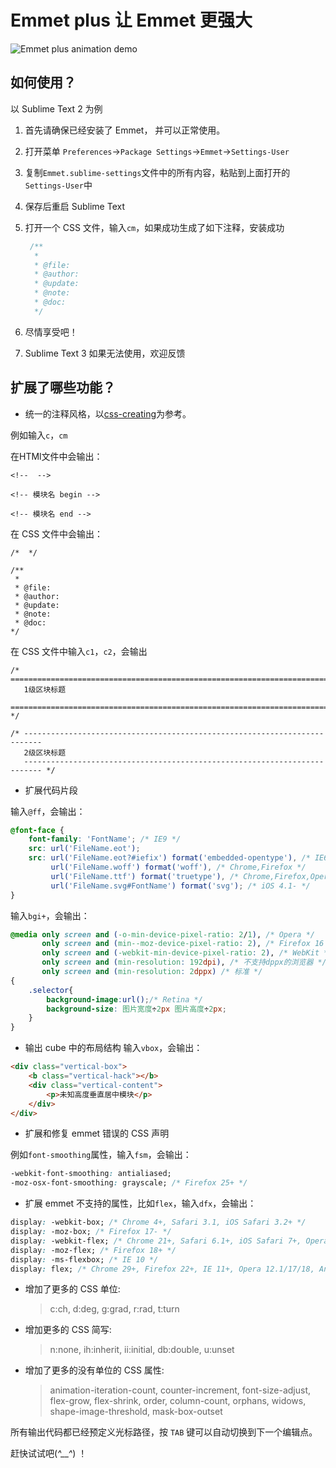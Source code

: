 # Emmet plus 让 Emmet 更强大

![Emmet plus animation demo](http://gtms01.alicdn.com/tps/i1/T1oIAwFXtgXXa1BMjv-707-735.gif)

## 如何使用？

以 Sublime Text 2 为例

1. 首先请确保已经安装了 Emmet， 并可以正常使用。

1. 打开菜单 ```Preferences```→```Package Settings```→```Emmet```→```Settings-User```
2. 复制```Emmet.sublime-settings```文件中的所有内容，粘贴到上面打开的```Settings-User```中
3. 保存后重启 Sublime Text
4. 打开一个 CSS 文件，输入```cm```，如果成功生成了如下注释，安装成功
   ```css
    /**
     * 
     * @file:     
     * @author:   
     * @update:   
     * @note:     
     * @doc:      
     */
   ```
5. 尽情享受吧！
6. Sublime Text 3 如果无法使用，欢迎反馈

## 扩展了哪些功能？

* 统一的注释风格，以[css-creating](https://github.com/yisibl/css-creating)为参考。

例如输入`c`，`cm`

在HTMl文件中会输出：

```
<!--  -->

<!-- 模块名 begin -->
    
<!-- 模块名 end -->

```

在 CSS 文件中会输出：

```
/*  */

/**
 * 
 * @file:     
 * @author:   
 * @update:   
 * @note:     
 * @doc:      
*/
```

在 CSS 文件中输入`c1`，`c2`，会输出

```
/* ==========================================================================
   1级区块标题
   ========================================================================== */

/* --------------------------------------------------------------------------
   2级区块标题
   -------------------------------------------------------------------------- */
```

* 扩展代码片段

输入`@ff`，会输出：

```css
@font-face {
    font-family: 'FontName'; /* IE9 */
    src: url('FileName.eot');
    src: url('FileName.eot?#iefix') format('embedded-opentype'), /* IE6-IE8 */
         url('FileName.woff') format('woff'), /* Chrome,Firefox */
         url('FileName.ttf') format('truetype'), /* Chrome,Firefox,Opera,Safari,Android, iOS 4.2+ */
         url('FileName.svg#FontName') format('svg'); /* iOS 4.1- */
}
```

输入`bgi+`，会输出：

```css
@media only screen and (-o-min-device-pixel-ratio: 2/1), /* Opera */
       only screen and (min--moz-device-pixel-ratio: 2), /* Firefox 16 之前 */
       only screen and (-webkit-min-device-pixel-ratio: 2), /* WebKit */
       only screen and (min-resolution: 192dpi), /* 不支持dppx的浏览器 */
       only screen and (min-resolution: 2dppx) /* 标准 */
{
    .selector{
        background-image:url();/* Retina */
        background-size: 图片宽度÷2px 图片高度÷2px;
    }
}
```

* 输出 cube 中的布局结构
输入`vbox`，会输出：

```html
<div class="vertical-box">
    <b class="vertical-hack"></b>
    <div class="vertical-content">
        <p>未知高度垂直居中模块</p>
    </div>
</div>
```

* 扩展和修复 emmet 错误的 CSS 声明

例如`font-smoothing`属性，输入`fsm`，会输出：

```css
-webkit-font-smoothing: antialiased;
-moz-osx-font-smoothing: grayscale; /* Firefox 25+ */
```

* 扩展 emmet 不支持的属性，比如`flex`，输入`dfx`，会输出：

```css
display: -webkit-box; /* Chrome 4+, Safari 3.1, iOS Safari 3.2+ */
display: -moz-box; /* Firefox 17- */
display: -webkit-flex; /* Chrome 21+, Safari 6.1+, iOS Safari 7+, Opera 15/16 */
display: -moz-flex; /* Firefox 18+ */
display: -ms-flexbox; /* IE 10 */
display: flex; /* Chrome 29+, Firefox 22+, IE 11+, Opera 12.1/17/18, Android 4.4+ */
```

* 增加了更多的 CSS 单位:
  > c:ch, d:deg, g:grad, r:rad, t:turn

* 增加更多的 CSS 简写:
  > n:none, ih:inherit, ii:initial, db:double, u:unset

* 增加了更多的没有单位的 CSS 属性:
  > animation-iteration-count, counter-increment, font-size-adjust, flex-grow, flex-shrink, order, column-count, orphans, widows, shape-image-threshold, mask-box-outset

所有输出代码都已经预定义光标路径，按 ```TAB``` 键可以自动切换到下一个编辑点。

赶快试试吧(*^__^*) ！

